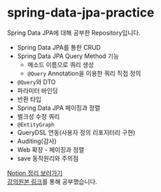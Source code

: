 # spring-data-jpa-practice
Spring Data JPA에 대해 공부한 Repository입니다.
- Spring Data JPA를 통한 CRUD
- Spring Data JPA Query Method 기능
  - 메소드 이름으로 쿼리 생성
  - `@Query` Annotation을 이용한 쿼리 직접 정의
- `@Query`와 DTO
- 파라미터 바인딩
- 반환 타입
- Spring Data JPA 페이징과 정렬
- 벌크성 수정 쿼리
- `@EntityGraph`
- QueryDSL 연동(사용자 정의 리포지터리 구현)
- Auditing(감사)
- Web 확장 - 페이징과 정렬
- save 동작원리와 주의점


[Notion 정리 보러가기](https://cheddar-limpet-07e.notion.site/JPA-120255f416db4f39a2da8f5817f7e451)  
[강의원본 링크](https://www.inflearn.com/course/%EC%8A%A4%ED%94%84%EB%A7%81-%EB%8D%B0%EC%9D%B4%ED%84%B0-JPA-%EC%8B%A4%EC%A0%84/dashboard)를 통해 공부했습니다.
